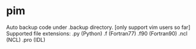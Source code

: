 # pim
Auto backup code under .backup directory. [only support vim users so far]
Supported file extensions:
    .py   (Python)
    .f    (Fortran77)
    .f90  (Fortran90)
    .ncl  (NCL)
    .pro  (IDL)
